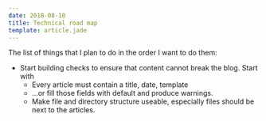 ```yaml
---
date: 2018-08-10
title: Technical road map
template: article.jade
---
```


The list of things that I plan to do in the order I want to do them:

* Start building checks to ensure that content cannot break the blog. Start with
  * Every article must contain a title, date, template
  * ...or fill those fields with default and produce warnings.
  * Make file and directory structure useable, especially files should be next to the articles.

